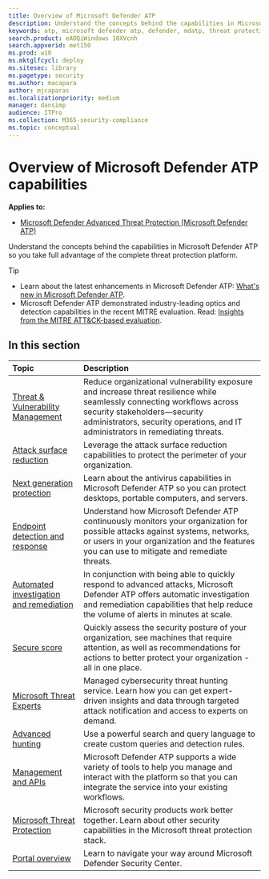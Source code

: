 ```yaml
---
title: Overview of Microsoft Defender ATP 
description: Understand the concepts behind the capabilities in Microsoft Defender ATP so you take full advantage of the complete threat protection platform
keywords: atp, microsoft defender atp, defender, mdatp, threat protection, platform, threat, vulnerability, asr, attack, surface, reduction, next-gen, protection, edr, endpoint, detection, response, automated, air
search.product: eADQiWindows 10XVcnh
search.appverid: met150
ms.prod: w10
ms.mktglfcycl: deploy
ms.sitesec: library
ms.pagetype: security
ms.author: macapara
author: mjcaparas
ms.localizationpriority: medium
manager: dansimp
audience: ITPro
ms.collection: M365-security-compliance 
ms.topic: conceptual
---
```


# Overview of Microsoft Defender ATP capabilities
**Applies to:**

- [Microsoft Defender Advanced Threat Protection (Microsoft Defender ATP)](https://go.microsoft.com/fwlink/p/?linkid=2069559)

Understand the concepts behind the capabilities in Microsoft Defender ATP so you take full advantage of the complete threat protection platform.

>[!TIP]
>- Learn about the latest enhancements in Microsoft Defender ATP: [What's new in Microsoft Defender ATP](https://cloudblogs.microsoft.com/microsoftsecure/2018/11/15/whats-new-in-windows-defender-atp/).
>- Microsoft Defender ATP demonstrated industry-leading optics and detection capabilities in the recent MITRE evaluation. Read: [Insights from the MITRE ATT&CK-based evaluation](https://cloudblogs.microsoft.com/microsoftsecure/2018/12/03/insights-from-the-mitre-attack-based-evaluation-of-windows-defender-atp/).

## In this section

Topic | Description
:---|:---
[Threat & Vulnerability Management](next-gen-threat-and-vuln-mgt.md) | Reduce organizational vulnerability exposure and increase threat resilience while seamlessly connecting workflows across security stakeholders—security administrators, security operations, and IT administrators in remediating threats.
[Attack surface reduction](overview-attack-surface-reduction.md) | Leverage the attack surface reduction capabilities to protect the perimeter of your organization.
[Next generation protection](../windows-defender-antivirus/windows-defender-antivirus-in-windows-10.md) | Learn about the antivirus capabilities in Microsoft Defender ATP so you can protect desktops, portable computers, and servers.
[Endpoint detection and response](overview-endpoint-detection-response.md) | Understand how Microsoft Defender ATP continuously monitors your organization for possible attacks against systems, networks, or users in your organization and the features you can use to mitigate and remediate threats.
[Automated investigation and remediation](automated-investigations.md) | In conjunction with being able to quickly respond to advanced attacks, Microsoft Defender ATP offers automatic investigation and remediation capabilities that help reduce the volume of alerts in minutes at scale.
[Secure score](overview-secure-score.md) | Quickly assess the security posture of your organization, see machines that require attention, as well as recommendations for actions to better protect your organization - all in one place.
[Microsoft Threat Experts](microsoft-threat-experts.md) | Managed cybersecurity threat hunting service. Learn how you can get expert-driven insights and data through targeted attack notification and access to experts on demand.
[Advanced hunting](overview-hunting.md) |  Use a powerful search and query language to create custom queries and detection rules.
[Management and APIs](management-apis.md) | Microsoft Defender ATP supports a wide variety of tools to help you manage and interact with the platform so that you can integrate the service into your existing workflows.
[Microsoft Threat Protection](threat-protection-integration.md) | Microsoft security products work better together. Learn about other security capabilities in the Microsoft threat protection stack. 
[Portal overview](portal-overview.md) |Learn to navigate your way around Microsoft Defender Security Center.